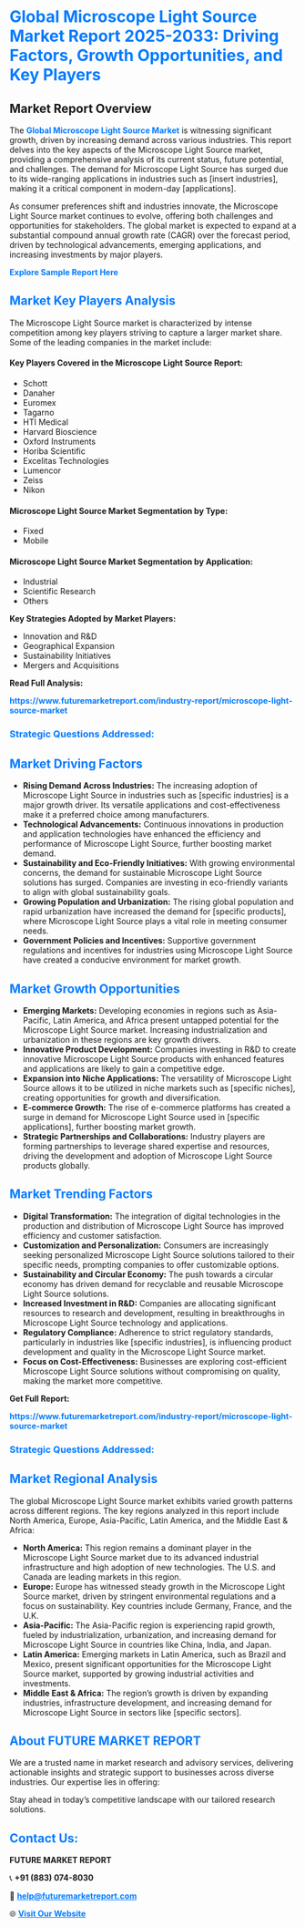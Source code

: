 <h1 style="color: #007BFF;">Global Microscope Light Source Market Report 2025-2033: Driving Factors, Growth Opportunities, and Key Players</h1>

<section id="overview">
<h2>Market Report Overview</h2>
<p>The <a href="https://www.futuremarketreport.com/industry-report/microscope-light-source-market" style="color: #007BFF; text-decoration: none;"><strong>Global Microscope Light Source Market</strong></a> is witnessing significant growth, driven by increasing demand across various industries. This report delves into the key aspects of the Microscope Light Source market, providing a comprehensive analysis of its current status, future potential, and challenges. The demand for Microscope Light Source has surged due to its wide-ranging applications in industries such as [insert industries], making it a critical component in modern-day [applications].</p>
<p>As consumer preferences shift and industries innovate, the Microscope Light Source market continues to evolve, offering both challenges and opportunities for stakeholders. The global market is expected to expand at a substantial compound annual growth rate (CAGR) over the forecast period, driven by technological advancements, emerging applications, and increasing investments by major players.</p>
</section>

<section id="overview">
<p><a href="https://www.futuremarketreport.com/request-sample/reportId=76853" style="color: #007BFF; text-decoration: none;"><strong>Explore Sample Report Here</strong></a></p>
</section>

<section id="key-players">
<h2 style="color: #007BFF;">Market Key Players Analysis</h2>
<p>The Microscope Light Source market is characterized by intense competition among key players striving to capture a larger market share. Some of the leading companies in the market include:</p>
<h4>Key Players Covered in the Microscope Light Source Report:</h4>
<ul><li>Schott</li><li>Danaher</li><li>Euromex</li><li>Tagarno</li><li>HTI Medical</li><li>Harvard Bioscience</li><li>Oxford Instruments</li><li>Horiba Scientific</li><li>Excelitas Technologies</li><li>Lumencor</li><li>Zeiss</li><li>Nikon</li></ul>
<h4>Microscope Light Source Market Segmentation by Type:</h4>
<ul><li>Fixed</li><li>Mobile</li></ul>

<h4>Microscope Light Source Market Segmentation by Application:</h4>
<ul><li>Industrial</li><li>Scientific Research</li><li>Others</li></ul>
<p><strong>Key Strategies Adopted by Market Players:</strong></p>
<ul>
<li>Innovation and R&D</li>
<li>Geographical Expansion</li>
<li>Sustainability Initiatives</li>
<li>Mergers and Acquisitions</li>
</ul>
</section>

<section>
<p><strong>Read Full Analysis: </strong></p><a href="https://www.futuremarketreport.com/industry-report/microscope-light-source-market" style="color: #007BFF; text-decoration: none;"><strong>https://www.futuremarketreport.com/industry-report/microscope-light-source-market</strong></a>
<h3 style="color: #007BFF;">Strategic Questions Addressed:</h3>
</section>

<section id="driving-factors">
<h2 style="color: #007BFF;">Market Driving Factors</h2>
<ul>
<li><strong>Rising Demand Across Industries:</strong> The increasing adoption of Microscope Light Source in industries such as [specific industries] is a major growth driver. Its versatile applications and cost-effectiveness make it a preferred choice among manufacturers.</li>
<li><strong>Technological Advancements:</strong> Continuous innovations in production and application technologies have enhanced the efficiency and performance of Microscope Light Source, further boosting market demand.</li>
<li><strong>Sustainability and Eco-Friendly Initiatives:</strong> With growing environmental concerns, the demand for sustainable Microscope Light Source solutions has surged. Companies are investing in eco-friendly variants to align with global sustainability goals.</li>
<li><strong>Growing Population and Urbanization:</strong> The rising global population and rapid urbanization have increased the demand for [specific products], where Microscope Light Source plays a vital role in meeting consumer needs.</li>
<li><strong>Government Policies and Incentives:</strong> Supportive government regulations and incentives for industries using Microscope Light Source have created a conducive environment for market growth.</li>
</ul>
</section>

<section id="growth-opportunities">
<h2 style="color: #007BFF;">Market Growth Opportunities</h2>
<ul>
<li><strong>Emerging Markets:</strong> Developing economies in regions such as Asia-Pacific, Latin America, and Africa present untapped potential for the Microscope Light Source market. Increasing industrialization and urbanization in these regions are key growth drivers.</li>
<li><strong>Innovative Product Development:</strong> Companies investing in R&D to create innovative Microscope Light Source products with enhanced features and applications are likely to gain a competitive edge.</li>
<li><strong>Expansion into Niche Applications:</strong> The versatility of Microscope Light Source allows it to be utilized in niche markets such as [specific niches], creating opportunities for growth and diversification.</li>
<li><strong>E-commerce Growth:</strong> The rise of e-commerce platforms has created a surge in demand for Microscope Light Source used in [specific applications], further boosting market growth.</li>
<li><strong>Strategic Partnerships and Collaborations:</strong> Industry players are forming partnerships to leverage shared expertise and resources, driving the development and adoption of Microscope Light Source products globally.</li>
</ul>
</section>

<section id="trending-factors">
<h2 style="color: #007BFF;">Market Trending Factors</h2>
<ul>
<li><strong>Digital Transformation:</strong> The integration of digital technologies in the production and distribution of Microscope Light Source has improved efficiency and customer satisfaction.</li>
<li><strong>Customization and Personalization:</strong> Consumers are increasingly seeking personalized Microscope Light Source solutions tailored to their specific needs, prompting companies to offer customizable options.</li>
<li><strong>Sustainability and Circular Economy:</strong> The push towards a circular economy has driven demand for recyclable and reusable Microscope Light Source solutions.</li>
<li><strong>Increased Investment in R&D:</strong> Companies are allocating significant resources to research and development, resulting in breakthroughs in Microscope Light Source technology and applications.</li>
<li><strong>Regulatory Compliance:</strong> Adherence to strict regulatory standards, particularly in industries like [specific industries], is influencing product development and quality in the Microscope Light Source market.</li>
<li><strong>Focus on Cost-Effectiveness:</strong> Businesses are exploring cost-efficient Microscope Light Source solutions without compromising on quality, making the market more competitive.</li>
</ul>
</section>

<section>
<p><strong>Get Full Report: </strong></p><a href="https://www.futuremarketreport.com/industry-report/microscope-light-source-market" style="color: #007BFF; text-decoration: none;"><strong>https://www.futuremarketreport.com/industry-report/microscope-light-source-market</strong></a>
<h3 style="color: #007BFF;">Strategic Questions Addressed:</h3>
</section>


<section id="regional-analysis">
<h2 style="color: #007BFF;">Market Regional Analysis</h2>
<p>The global Microscope Light Source market exhibits varied growth patterns across different regions. The key regions analyzed in this report include North America, Europe, Asia-Pacific, Latin America, and the Middle East & Africa:</p>
<ul>
<li><strong>North America:</strong> This region remains a dominant player in the Microscope Light Source market due to its advanced industrial infrastructure and high adoption of new technologies. The U.S. and Canada are leading markets in this region.</li>
<li><strong>Europe:</strong> Europe has witnessed steady growth in the Microscope Light Source market, driven by stringent environmental regulations and a focus on sustainability. Key countries include Germany, France, and the U.K.</li>
<li><strong>Asia-Pacific:</strong> The Asia-Pacific region is experiencing rapid growth, fueled by industrialization, urbanization, and increasing demand for Microscope Light Source in countries like China, India, and Japan.</li>
<li><strong>Latin America:</strong> Emerging markets in Latin America, such as Brazil and Mexico, present significant opportunities for the Microscope Light Source market, supported by growing industrial activities and investments.</li>
<li><strong>Middle East & Africa:</strong> The region’s growth is driven by expanding industries, infrastructure development, and increasing demand for Microscope Light Source in sectors like [specific sectors].</li>
</ul>
</section>

<footer>
<h2 style="color: #007BFF;">About FUTURE MARKET REPORT</h2>
<p>We are a trusted name in market research and advisory services, delivering actionable insights and strategic support to businesses across diverse industries. Our expertise lies in offering:</p>

<p>Stay ahead in today’s competitive landscape with our tailored research solutions.</p>

<h2 style="color: #007BFF;">Contact Us:</h2>
<p><strong>FUTURE MARKET REPORT</strong></p>
<p>📞 <strong>+91 (883) 074-8030</strong></p>
<p>📧 <strong><a href="mailto:help@futuremarketreport.com" style="color: #007BFF;">help@futuremarketreport.com</a></strong></p>
<p>🌐 <strong><a href="https://www.futuremarketreport.com/" style="color: #007BFF;">Visit Our Website</a></strong></p>
</footer>